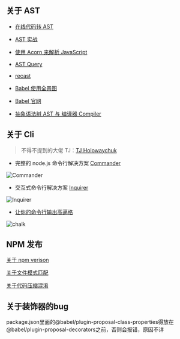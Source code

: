 ## 关于 AST

- [在线代码转 AST](https://esprima.org/index.html)

- [AST 实战](https://segmentfault.com/a/1190000016231512)

- [使用 Acorn 来解析 JavaScript](https://segmentfault.com/a/1190000007473065)

- [AST Query](https://github.com/SBoudrias/AST-query)

- [recast](https://www.npmjs.com/package/recast)

- [Babel 使用全景图](https://m.zhipin.com/mpa/html/get/column?contentId=87995370b56b0ac0qxB70tu1&identity=undefined&userId=undefined)

- [Babel 官网](https://babeljs.io/docs/en/)

- [抽象语法树 AST 与 编译器 Compiler](http://xaber.co/2019/09/04/%E6%8A%BD%E8%B1%A1%E8%AF%AD%E6%B3%95%E6%A0%91-AST-%E4%B8%8E-%E7%BC%96%E8%AF%91%E5%99%A8-Compiler/
)

## 关于 Cli

> 不得不提到的大佬 TJ：[TJ Holowaychuk](https://github.com/tj)

- 完整的 node.js 命令行解决方案 [Commander](https://github.com/tj/commander.js/blob/master/Readme_zh-CN.md)

![Commander](https://cdn.jsdelivr.net/gh/Matthrews/zm_cdn/images/commander.png)

- 交互式命令行解决方案 [Inquirer](https://www.npmjs.com/package/inquirer)

![Inquirer](https://cdn.jsdelivr.net/gh/Matthrews/zm_cdn/images/inquirer.png)

- [让你的命令行输出高逼格](https://www.npmjs.com/package/chalk)

![chalk](https://cdn.jsdelivr.net/gh/Matthrews/zm_cdn/images/chalk.png)

## NPM 发布

[关于 npm verison](https://www.jianshu.com/p/5565536a1f82)

[关于文件模式匹配](https://github.com/whinc/blog/issues/18)

[关于代码压缩混淆](https://www.npmjs.com/package/uglify-js)

## 关于装饰器的bug
package.json里面的@babel/plugin-proposal-class-properties得放在@babel/plugin-proposal-decorators之前，否则会报错，原因不详
